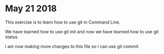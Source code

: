  # May 21 2018
This exercise is to learn how to use git in Command Line. 

We have learned how to use git init and now we have learned how to use git status.

I am now making more changes to this file so I can use git commit.
